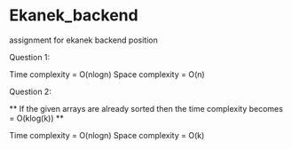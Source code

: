 # Ekanek_backend
assignment for ekanek backend position

Question 1:

Time complexity = O(nlogn)
Space complexity = O(n)

Question 2:

** If the given arrays are already sorted then the time complexity becomes = O(klog(k)) **

Time complexity = O(nlogn)
Space complexity = O(k)


